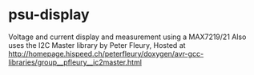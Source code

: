 # psu-display
Voltage and current display and measurement using a MAX7219/21
Also uses the I2C Master library by Peter Fleury, Hosted at http://homepage.hispeed.ch/peterfleury/doxygen/avr-gcc-libraries/group__pfleury__ic2master.html

